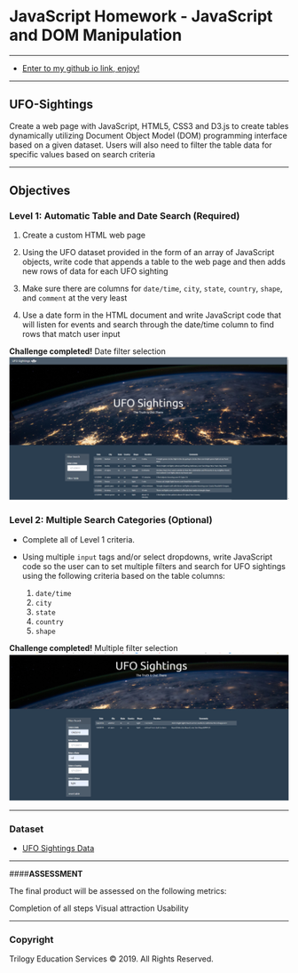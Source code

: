 # JavaScript Homework - JavaScript and DOM Manipulation
- - -
* [Enter to my github io link, enjoy!](https://gabbyolivares.github.io/JavaScript-Challenge/)
- - -

## UFO-Sightings

Create a web page with JavaScript, HTML5, CSS3 and D3.js to create tables dynamically utilizing Document Object Model (DOM) programming interface based on a given dataset. Users will also need to filter the table data for specific values based on search criteria
- - -
## Objectives

### Level 1: Automatic Table and Date Search (Required)

1. Create a custom HTML web page

2. Using the UFO dataset provided in the form of an array of JavaScript objects, write code that appends a table to the web page and then adds new rows of data for each UFO sighting

3. Make sure there are columns for `date/time`, `city`, `state`, `country`, `shape`, and `comment` at the very least

4. Use a date form in the HTML document and write JavaScript code that will listen for events and search through the date/time column to find rows that match user input

**Challenge completed!**
Date filter selection
![UFOL1Output](./Output/UFOL1fulltable-filterresetTablebutton.png)

### Level 2: Multiple Search Categories (Optional)

* Complete all of Level 1 criteria.

* Using multiple `input` tags and/or select dropdowns, write JavaScript code so the user can to set multiple filters and search for UFO sightings using the following criteria based on the table columns:

  1. `date/time`
  2. `city`
  3. `state`
  4. `country`
  5. `shape`

**Challenge completed!**
Multiple filter selection
![UFOL2Output](Output/UFOL2filtermultiple.png)
- - -

### Dataset

* [UFO Sightings Data](StarterCode/static/js/data.js)

- - -
####**ASSESSMENT**

The final product will be assessed on the following metrics:

Completion of all steps
Visual attraction
Usability


- - -

### Copyright

Trilogy Education Services © 2019. All Rights Reserved.
